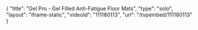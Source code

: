 {
    "title": "Gel Pro - Gel Filled Anti-Fatigue Floor Mats",
    "type": "solo",
    "layout": "iframe-static",
    "videoId": "111180113",
    "url": "\/tvpembed\/111180113"
}